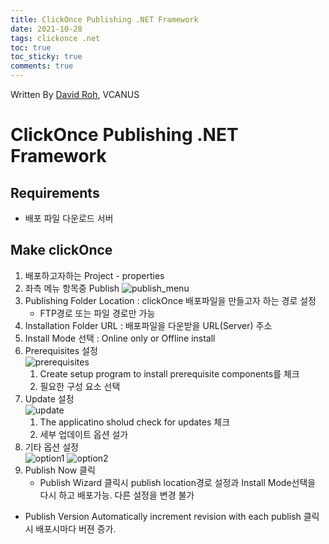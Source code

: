 ```yaml
---
title: ClickOnce Publishing .NET Framework
date: 2021-10-28
tags: clickonce .net
toc: true
toc_sticky: true
comments: true
---
```


Written By [David Roh](https://github.com/tsedek), VCANUS

# ClickOnce Publishing .NET Framework

## Requirements

- 배포 파일 다운로드 서버

## Make clickOnce

1. 배포하고자하는 Project - properties
2. 좌측 메뉴 항목중 Publish
![publish_menu](https://user-images.githubusercontent.com/51553425/139192951-7e5542e0-c278-4648-a6ee-169afc0a33b5.png)
3. Publishing Folder Location : clickOnce 배포파일을 만들고자 하는 경로 설정
	- FTP경로 또는 파일 경로만 가능
4. Installation Folder URL : 배포파일을 다운받을 URL(Server) 주소
5. Install Mode 선택 : Online only or Offline install
6. Prerequisites 설정  
![prerequisites](https://user-images.githubusercontent.com/51553425/139197210-2c5f1d35-a16b-45f4-917c-0a37cf4c2112.png)
	1. Create setup program to install prerequisite components를 체크
	2. 필요한 구성 요소 선택
7. Update 설정  
![update](https://user-images.githubusercontent.com/51553425/139193041-894d50dd-5188-4e21-83c5-a4995dfba217.png)
	1. The applicatino sholud check for updates 체크
	2. 세부 업데이트 옵션 설가
8. 기타 옵션 설정  
![option1](https://user-images.githubusercontent.com/51553425/139193101-61c9cb46-076f-4dae-b0dd-70924f015947.png)
![option2](https://user-images.githubusercontent.com/51553425/139193198-f65013da-cca2-4bde-bccf-926417f72200.png)
9. Publish Now 클릭
	- Publish Wizard 클릭시 publish location경로 설정과 Install Mode선택을 다시 하고 배포가능. 다른 설정을 변경 불가

- Publish Version
Automatically increment revision with each publish 클릭시 배포시마다 버젼 증가.
